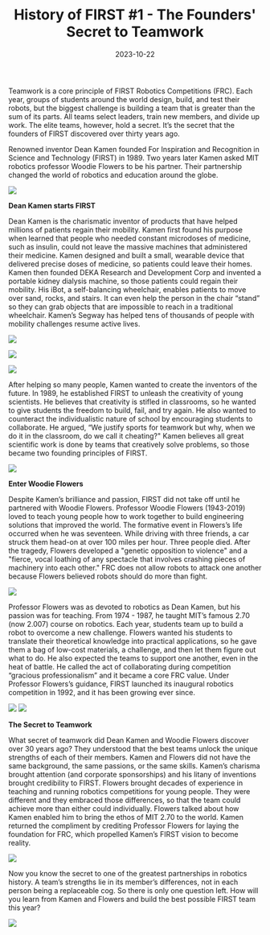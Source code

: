 ﻿---
title: "History of FIRST #1 - The Founders' Secret to Teamwork"
date: "2023-10-22"
description: "Tech Support's History of FIRST, #1"
thumbnail: "/static/images/blog/oct22_23/KamenFlowers.jpg"
---

Teamwork is a core principle of FIRST Robotics Competitions (FRC). Each year, groups of students around the world design, build, and test their robots, but the biggest challenge is building a team that is greater than the sum of its parts. All teams select leaders, train new members, and divide up work. The elite teams, however, hold a secret. It’s the secret that the founders of FIRST discovered over thirty years ago.


Renowned inventor Dean Kamen founded For Inspiration and Recognition in Science and Technology (FIRST) in 1989. Two years later Kamen asked MIT robotics professor Woodie Flowers to be his partner. Their partnership changed the world of robotics and education around the globe. 

![](/static/images/blog/oct22_23/KamenFlowers.jpg)

**Dean Kamen starts FIRST**

Dean Kamen is the charismatic inventor of products that have helped millions of patients regain their mobility. Kamen first found his purpose when learned that people who needed constant microdoses of medicine, such as insulin, could not leave the massive machines that administered their medicine. Kamen designed and built a small, wearable device that delivered precise doses of medicine, so patients could leave their homes. Kamen then founded DEKA Research and Development Corp and invented a portable kidney dialysis machine, so those patients could regain their mobility. His iBot, a self-balancing wheelchair, enables patients to move over sand, rocks, and stairs. It can even help the person in the chair “stand” so they can grab objects that are impossible to reach in a traditional wheelchair. Kamen’s Segway has helped tens of thousands of people with mobility challenges resume active lives.  

![](/static/images/blog/oct22_23/Kamen.jpg)

![](/static/images/blog/oct22_23/KameniBot.webp)

![](/static/images/blog/oct22_23/KamenSegway.webp)

After helping so many people, Kamen wanted to create the inventors of the future.  In 1989, he established FIRST to unleash the creativity of young scientists. He believes that creativity is stifled in classrooms, so he wanted to give students the freedom to build, fail, and try again. He also wanted to counteract the individualistic nature of school by encouraging students to collaborate. He argued, “We justify sports for teamwork but why, when we do it in the classroom, do we call it cheating?" Kamen believes all great scientific work is done by teams that creatively solve problems, so those became two founding principles of FIRST. 


![](/static/images/blog/oct22_23/FIRST.png)

**Enter Woodie Flowers**

Despite Kamen’s brilliance and passion, FIRST did not take off until he partnered with Woodie Flowers. Professor Woodie Flowers (1943-2019) loved to teach young people how to work together to build engineering solutions that improved the world. The formative event in Flowers’s life occurred when he was seventeen. While driving with three friends, a car struck them head-on at over 100 miles per hour. Three people died. After the tragedy, Flowers developed a "genetic opposition to violence" and a "fierce, vocal loathing of any spectacle that involves crashing pieces of machinery into each other." FRC does not allow robots to attack one another because Flowers believed robots should do more than fight. 

![](/static/images/blog/oct22_23/Flowers.webp)


Professor Flowers was as devoted to robotics as Dean Kamen, but his passion was for teaching. From 1974 - 1987, he taught MIT’s famous 2.70 (now 2.007) course on robotics. Each year, students team up to build a robot to overcome a new challenge. Flowers wanted his students to translate their theoretical knowledge into practical applications, so he gave them a bag of low-cost materials, a challenge, and then let them figure out what to do. He also expected the teams to support one another, even in the heat of battle. He called the act of collaborating during competition “gracious professionalism” and it became a core FRC value. Under Professor Flowers’s guidance, FIRST launched its inaugural robotics competition in 1992, and it has been growing ever since. 

![](/static/images/blog/oct22_23/Flowers270.jpg)
![](/static/images/blog/oct22_23/FRC.jpg)

**The Secret to Teamwork**

What secret of teamwork did Dean Kamen and Woodie Flowers discover over 30 years ago? They understood that the best teams unlock the unique strengths of each of their members. Kamen and Flowers did not have the same background, the same passions, or the same skills. Kamen’s charisma brought attention (and corporate sponsorships) and his litany of inventions brought credibility to FIRST. Flowers brought decades of experience in teaching and running robotics competitions for young people. They were different and they embraced those differences, so that the team could achieve more than either could individually. Flowers talked about how Kamen enabled him to bring the ethos of MIT 2.70 to the world. Kamen returned the compliment by crediting Professor Flowers for laying the foundation for FRC, which propelled Kamen’s FIRST vision to become reality. 

![](/static/images/blog/oct22_23/FRC2.jpg)


Now you know the secret to one of the greatest partnerships in robotics history. A team’s strengths lie in its member’s differences, not in each person being a replaceable cog. So there is only one question left. How will you learn from Kamen and Flowers and build the best possible FIRST team this year?

![](/static/images/blog/oct22_23/TeamworkQuote.png)
